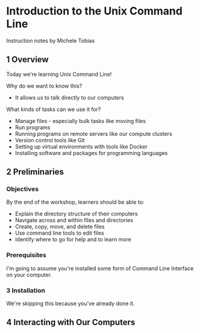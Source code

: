 # Introduction to the Unix Command Line

Instruction notes by Michele Tobias

## 1 Overview

Today we're learning Unix Command Line!

Why do we want to know this?

 * It allows us to talk directly to our computers
 

What kinds of tasks can we use it for?

 * Manage files - especially bulk tasks like moving files
 * Run programs
 * Running programs on remote servers like our compute clusters
 * Version control tools like Git
 * Setting up virtual environments with tools like Docker
 * Installing software and packages for programming languages


## 2 Preliminaries

### Objectives

By the end of the workshop, learners should be able to:

 * Explain the directory structure of their computers
 * Navigate across and within files and directories
 * Create, copy, move, and delete files
 * Use command line tools to edit files
 * Identify where to go for help and to learn more
 
 
 ### Prerequisites
 
 I'm going to assume you're installed some form of Command Line Interface on your computer.
 

### 3 Installation

We're skipping this because you've already done it.


## 4 Interacting with Our Computers

